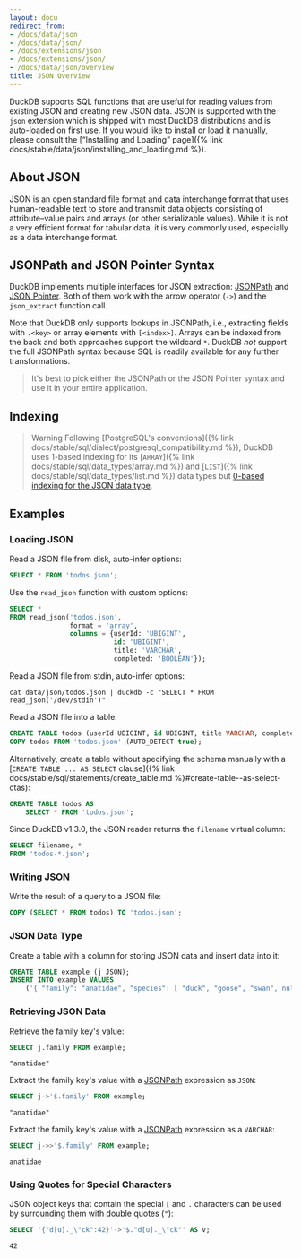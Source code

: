 ```yaml
---
layout: docu
redirect_from:
- /docs/data/json
- /docs/data/json/
- /docs/extensions/json
- /docs/extensions/json/
- /docs/data/json/overview
title: JSON Overview
---
```


DuckDB supports SQL functions that are useful for reading values from existing JSON and creating new JSON data.
JSON is supported with the `json` extension which is shipped with most DuckDB distributions and is auto-loaded on first use.
If you would like to install or load it manually, please consult the [“Installing and Loading” page]({% link docs/stable/data/json/installing_and_loading.md %}).

## About JSON

JSON is an open standard file format and data interchange format that uses human-readable text to store and transmit data objects consisting of attribute–value pairs and arrays (or other serializable values).
While it is not a very efficient format for tabular data, it is very commonly used, especially as a data interchange format.

## JSONPath and JSON Pointer Syntax

DuckDB implements multiple interfaces for JSON extraction: [JSONPath](https://goessner.net/articles/JsonPath/) and [JSON Pointer](https://datatracker.ietf.org/doc/html/rfc6901). Both of them work with the arrow operator (`->`) and the `json_extract` function call.

Note that DuckDB only supports lookups in JSONPath, i.e., extracting fields with `.<key>` or array elements with `[<index>]`.
Arrays can be indexed from the back and both approaches support the wildcard `*`.
DuckDB _not_ support the full JSONPath syntax because SQL is readily available for any further transformations.

> It's best to pick either the JSONPath or the JSON Pointer syntax and use it in your entire application.

<!-- DuckDB mostly uses the PostgreSQL syntax, some functions from SQLite, and a few functions from other SQL systems -->

## Indexing

> Warning Following [PostgreSQL's conventions]({% link docs/stable/sql/dialect/postgresql_compatibility.md %}), DuckDB uses 1-based indexing for its [`ARRAY`]({% link docs/stable/sql/data_types/array.md %}) and [`LIST`]({% link docs/stable/sql/data_types/list.md %}) data types but [0-based indexing for the JSON data type](https://www.postgresql.org/docs/17/functions-json.html#FUNCTIONS-JSON-PROCESSING).

## Examples

### Loading JSON

Read a JSON file from disk, auto-infer options:

```sql
SELECT * FROM 'todos.json';
```

Use the `read_json` function with custom options:

```sql
SELECT *
FROM read_json('todos.json',
               format = 'array',
               columns = {userId: 'UBIGINT',
                          id: 'UBIGINT',
                          title: 'VARCHAR',
                          completed: 'BOOLEAN'});
```

Read a JSON file from stdin, auto-infer options:

```batch
cat data/json/todos.json | duckdb -c "SELECT * FROM read_json('/dev/stdin')"
```

Read a JSON file into a table:

```sql
CREATE TABLE todos (userId UBIGINT, id UBIGINT, title VARCHAR, completed BOOLEAN);
COPY todos FROM 'todos.json' (AUTO_DETECT true);
```

Alternatively, create a table without specifying the schema manually with a [`CREATE TABLE ... AS SELECT` clause]({% link docs/stable/sql/statements/create_table.md %}#create-table--as-select-ctas):

```sql
CREATE TABLE todos AS
    SELECT * FROM 'todos.json';
```

Since DuckDB v1.3.0, the JSON reader returns the `filename` virtual column:

```sql
SELECT filename, *
FROM 'todos-*.json';
```

### Writing JSON

Write the result of a query to a JSON file:

```sql
COPY (SELECT * FROM todos) TO 'todos.json';
```

### JSON Data Type

Create a table with a column for storing JSON data and insert data into it:

```sql
CREATE TABLE example (j JSON);
INSERT INTO example VALUES
    ('{ "family": "anatidae", "species": [ "duck", "goose", "swan", null ] }');
```

### Retrieving JSON Data

Retrieve the family key's value:

```sql
SELECT j.family FROM example;
```

```text
"anatidae"
```

Extract the family key's value with a [JSONPath](https://goessner.net/articles/JsonPath/) expression as `JSON`:

```sql
SELECT j->'$.family' FROM example;
```

```text
"anatidae"
```

Extract the family key's value with a [JSONPath](https://goessner.net/articles/JsonPath/) expression as a `VARCHAR`:

```sql
SELECT j->>'$.family' FROM example;
```

```text
anatidae
```

### Using Quotes for Special Characters

JSON object keys that contain the special `[` and `.` characters can be used by surrounding them with double quotes (`"`):

```sql
SELECT '{"d[u]._\"ck":42}'->'$."d[u]._\"ck"' AS v;
```

```text
42
```
